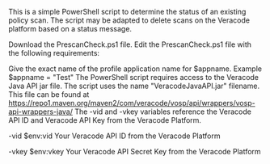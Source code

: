 This is a simple PowerShell script to determine the status of an existing policy scan. The script may be adapted to delete scans on the Veracode platform based on a status message.

Download the PrescanCheck.ps1 file. Edit the PrescanCheck.ps1 file with the following requirements:

Give the exact name of the profile application name for $appname. Example $appname = "Test"
The PowerShell script requires access to the Veracode Java API jar file. The script uses the name "VeracodeJavaAPI.jar" filename. This file can be found at https://repo1.maven.org/maven2/com/veracode/vosp/api/wrappers/vosp-api-wrappers-java/
The -vid and -vkey variables reference the Veracode API ID and Veracode API Key from the Veracode Platform.

-vid $env:vid Your Veracode API ID from the Veracode Platform

-vkey $env:vkey Your Veracode API Secret Key from the Veracode Platform
